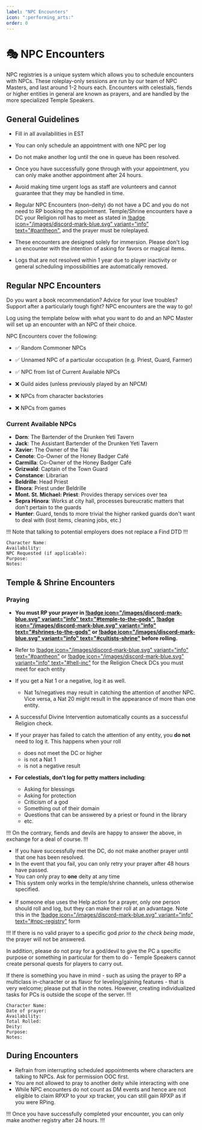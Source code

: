 ```yaml
---
label: "NPC Encounters"
icon: ":performing_arts:"
order: 0
---
```

<style>
h1:before { 
  content: "🎭 ";
}
</style>

# NPC Encounters

NPC registries is a unique system which allows you to schedule encounters with NPCs. These roleplay-only sessions are run by our team of NPC Masters, and last around 1-2 hours each. Encounters with celestials, fiends or higher entities in general are known as prayers, and are handled by the more specialized Temple Speakers.


## General Guidelines

- Fill in all availabilities in EST

- You can only schedule an appointment with one NPC per log

- Do not make another log until the one in queue has been resolved.

- Once you have successfully gone through with your appointment, you can only make another appointment after 24 hours.

- Avoid making time urgent logs as staff are volunteers and cannot guarantee that they may be handled in time.

- Regular NPC Encounters (non-deity) do not have a DC and you do not need to RP booking the appointment. Temple/Shrine encounters have a DC your Religion roll has to meet as stated in [!badge icon="/images/discord-mark-blue.svg" variant="info" text="#pantheon"](https://discord.com/channels/512870694883950598/535362293144223744), and the prayer must be roleplayed.

- These encounters are designed solely for immersion. Please don't log an encounter with the intention of asking for favors or magical items.

- Logs that are not resolved within 1 year due to player inactivity or general scheduling impossibilities are automatically removed.

## Regular NPC Encounters

Do you want a book recommendation? Advice for your love troubles? Support after a particularly tough fight? NPC encounters are the way to go!

Log using the template below with what you want to do and an NPC Master will set up an encounter with an NPC of their choice. 

NPC Encounters cover the following:

- ✅ Random Commoner NPCs
- ✅ Unnamed NPC of a particular occupation (e.g. Priest, Guard, Farmer)
- ✅ NPC from list of Current Available NPCs

- ❌ Guild aides (unless previously played by an NPCM)
- ❌ NPCs from character backstories
- ❌ NPCs from games

 ### Current Available NPCs
- **Dorn**: The Bartender of the Drunken Yeti Tavern
- **Jack**: The Assistant Bartender of the Drunken Yeti Tavern
- **Xavier**: The Owner of the Tiki
- **Cenote**: Co-Owner of the Honey Badger Café
- **Carmilla**: Co-Owner of the Honey Badger Café
- **Grizwald**: Captain of the Town Guard
- **Constance**: Librarian
- **Beldrille**: Head Priest
- **Elnora**: Priest under Beldrille
- **Mont. St. Michael: Priest**: Provides therapy services over tea
- **Sepra Hinora**: Works at city hall, processes bureucratic matters that don't pertain to the guards
- **Hunter**: Guard, tends to more trivial the higher ranked guards don't want to deal with (lost items, cleaning jobs, etc.) 

!!!
Note that talking to potential employers does not replace a Find DTD
!!!

```Template for Regular NPC Encounters
Character Name: 
Availability: 
NPC Requested (if applicable): 
Purpose: 
Notes: 
```

## Temple & Shrine Encounters

### Praying

- **You must RP your prayer in ⁠[!badge icon="/images/discord-mark-blue.svg" variant="info" text="#temple-to-the-gods"](https://discord.com/channels/512870694883950598/542431801394855936), [!badge icon="/images/discord-mark-blue.svg" variant="info" text="#shrines-to-the-gods"](https://discord.com/channels/512870694883950598/538134079288377344) or [!badge icon="/images/discord-mark-blue.svg" variant="info" text="#cultists-shrine"](https://discord.com/channels/512870694883950598/586365517749813258) before rolling.**
- Refer to [!badge icon="/images/discord-mark-blue.svg" variant="info" text="#pantheon"](https://discord.com/channels/512870694883950598/535362293144223744) or [!badge icon="/images/discord-mark-blue.svg" variant="info" text="#hell-inc"](https://discord.com/channels/512870694883950598/640104532042317834) for the Religion Check DCs you must meet for each entity
- If you get a Nat 1 or a negative, log it as well.
  - Nat 1s/negatives may result in catching the attention of another NPC. Vice versa, a Nat 20 might result in the appearance of more than one entity.
- A successful Divine Intervention automatically counts as a successful Religion check.
- If your prayer has failed to catch the attention of any entity, you **do not** need to log it. This happens when your roll
  - does not meet the DC or higher
  - is not a Nat 1
  - is not a negative result

- **For celestials, don't log for petty matters including**:
  - Asking for blessings
  - Asking for protection
  - Criticism of a god
  - Something out of their domain
  - Questions that can be answered by a priest or found in the library
  - etc.

!!!
On the contrary, fiends and devils are happy to answer the above, in exchange for a deal of course.
!!!

- If you have successfully met the DC, do not make another prayer until that one has been resolved.
- In the event that you fail, you can only retry your prayer after 48 hours have passed.
- You can only pray to **one** deity at any time
- This system only works in the temple/shrine channels, unless otherwise specified.
<br><br>
- If someone else uses the Help action for a prayer, only one person should roll and log, but they can make their roll at an advantage. Note this in the [!badge icon="/images/discord-mark-blue.svg" variant="info" text="#npc-registry"](https://discord.com/channels/512870694883950598/545107769951518740) form

!!!
If there is no valid prayer to a specific god *prior to the check being made*, the prayer will not be answered.

In addition, please do not pray for a god/devil to give the PC a specific purpose or something in particular for them to do - Temple Speakers cannot create personal quests for players to carry out. 

If there is something you have in mind - such as using the prayer to RP a multiclass in-character or as flavor for leveling/gaining features - that is very welcome; please put that in the notes. However, creating individualized tasks for PCs is outside the scope of the server.
!!!

```Template for Temple/Shrine Encounters
Character Name: 
Date of prayer: 
Availability: 
Total Rolled: 
Deity: 
Purpose: 
Notes: 
```

## During Encounters

- Refrain from interrupting scheduled appointments where characters are talking to NPCs. Ask for permission OOC first.
- You are not allowed to pray to another deity while interacting with one
- While NPC encounters do not count as DM events and hence are not eligible to claim RPXP to your xp tracker, you can still gain RPXP as if you were RPing.

!!!
Once you have successfully completed your encounter, you can only make another registry after 24 hours.
!!!